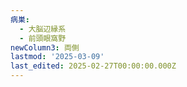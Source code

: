 ```yaml
---
病巣:
  - 大脳辺縁系
  - 前頭眼窩野
newColumn3: 両側
lastmod: '2025-03-09'
last_edited: 2025-02-27T00:00:00.000Z
---
```



